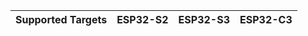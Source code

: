 | Supported Targets | ESP32-S2 | ESP32-S3 | ESP32-C3 |
| ----------------- | -------- | -------- | -------- |
